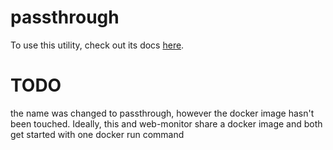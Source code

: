 # passthrough

To use this utility, check out its docs [here](
https://docs.ase.vu.nl/docs/framework/utilities/passthrough/
).


# TODO

the name was changed to passthrough, however the docker image hasn't been touched. Ideally, this and web-monitor share a docker image and both get started with one docker run command

